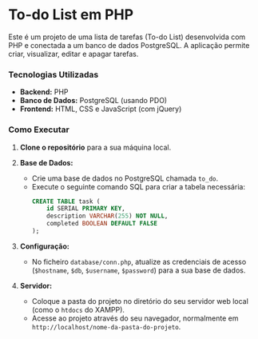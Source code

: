 # To-do List em PHP

Este é um projeto de uma lista de tarefas (To-do List) desenvolvida com PHP e conectada a um banco de dados PostgreSQL. A aplicação permite criar, visualizar, editar e apagar tarefas.

### Tecnologias Utilizadas

- **Backend:** PHP
- **Banco de Dados:** PostgreSQL (usando PDO)
- **Frontend:** HTML, CSS e JavaScript (com jQuery)

### Como Executar

1.  **Clone o repositório** para a sua máquina local.

2.  **Base de Dados:**

    - Crie uma base de dados no PostgreSQL chamada `to_do`.
    - Execute o seguinte comando SQL para criar a tabela necessária:
      ```sql
      CREATE TABLE task (
          id SERIAL PRIMARY KEY,
          description VARCHAR(255) NOT NULL,
          completed BOOLEAN DEFAULT FALSE
      );
      ```

3.  **Configuração:**

    - No ficheiro `database/conn.php`, atualize as credenciais de acesso (`$hostname`, `$db`, `$username`, `$password`) para a sua base de dados.

4.  **Servidor:**
    - Coloque a pasta do projeto no diretório do seu servidor web local (como o `htdocs` do XAMPP).
    - Acesse ao projeto através do seu navegador, normalmente em `http://localhost/nome-da-pasta-do-projeto`.
